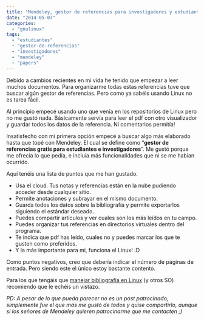 ```yaml
---
title: "Mendeley, gestor de referencias para investigadores y estudiantes"
date: "2014-05-07"
categories: 
  - "gnulinux"
tags: 
  - "estudiantes"
  - "gestor-de-referencias"
  - "investigadores"
  - "mendeley"
  - "papers"
---
```


Debido a cambios recientes en mi vida he tenido que empezar a leer muchos documentos. Para organizarme todas estas referencias tuve que buscar algún gestor de referencias. Pero como ya sabéis usando Linux no es tarea fácil.

Al principio empecé usando uno que venía en los repositorios de Linux pero no me gustó nada. Básicamente servía para leer el pdf con otro visualizador y guardar todos los datos de la referencia. Ni comentarios permitía!

Insatisfecho con mi primera opción empecé a buscar algo más elaborado hasta que topé con Mendeley. El cual se define como “**gestor de referencias gratis para estudiantes e investigadores**”. Me gustó porque me ofrecía lo que pedía, e incluía más funcionalidades que ni se me habían ocurrido.

Aquí tenéis una lista de puntos que me han gustado.

- Usa el cloud. Tus notas y referencias están en la nube pudiendo acceder desde cualquier sitio.
- Permite anotaciones y subrayar en el mismo documento.
- Guarda todos los datos sobre la bibliografía y permite exportarlos siguiendo el estándar deseado.
- Puedes compartir artículos y ver cuales son los más leídos en tu campo.
- Puedes organizar tus referencias en directorios virtuales dentro del programa.
- Te indica que pdf has leído, cuales no y puedes marcar los que te gusten como preferidos.
- Y la más importante para mi, funciona el Linux! :D

Como puntos negativos, creo que debería indicar el número de páginas de entrada. Pero siendo este el único estoy bastante contento.

Para los que tengáis que [manejar bibliografía en Linux](http://www.mendeley.com/en/1/1/) (y otros SO) recomiendo que le echéis un vistazo.

_PD: A pesar de lo que pueda parecer no es un post patrocinado, simplemente fue el que más me gustó de todos y quise compartirlo, aunque si los señores de Mendeley quieren patrocinarme que me contacten ;)_
